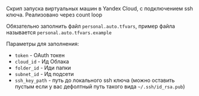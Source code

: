 Скрип запуска виртуальных машин в Yandex Cloud, с подключением ssh ключа.
Реализовано через count loop

Обязательно заполнить файл `personal.auto.tfvars`, пример файла называется
`personal.auto.tfvars.example`

Параметры для заполнения:
- `token` - OAuth токен
- `cloud_id` - Ид Облака
- `folder_id` - Иди папки
- `subnet_id` - Ид подсети
- `ssh_key_path` - путь до локального ssh ключа (можно оставить пустым если у вас дефолтный путь такого вида `~/.ssh/id_rsa.pub`)


